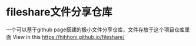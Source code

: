# fileshare文件分享仓库
一个可以基于github page搭建的极小文件分享仓库，文件存放于这个项目仓库里面
View in this https://hjhhoni.github.io/fileshare/
